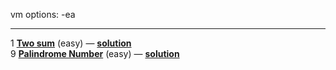 vm options: -ea

--------------------------------------------------------

1 **[Two sum](https://leetcode.com/problems/two-sum/)** (easy) — **[solution](https://github.com/never-sleeps/leetcode/blob/master/src/main/java/com/leetcode/TwoSum_1.java)**  
9 **[Palindrome Number](https://leetcode.com/problems/palindrome-number/)** (easy) — **[solution]()**

